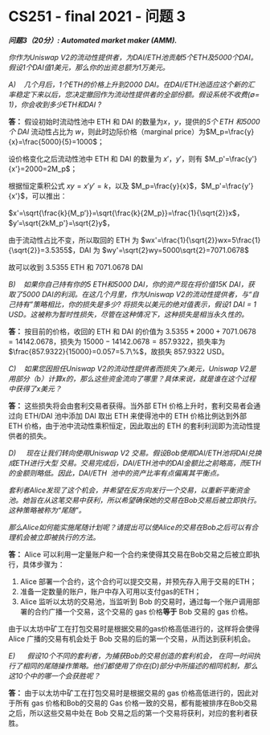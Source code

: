 # CS251 - final 2021 - 问题 3

***问题3（20分）: Automated market maker (AMM).***

*你作为Uniswap V2的流动性提供者，为DAI/ETH池贡献5个ETH及5000个DAI。假设1个DAI值1美元，那么你的出资总额为1万美元。*

*A)    几个月后，1个ETH的价格上升到2000 DAI。在DAI/ETH池适应这个新的汇率稳定下来以后，您决定撤回作为流动性提供者的全部份额。假设系统不收费(∅= 1)，你会收到多少ETH和DAI ?*

<!--more-->

**答：** 假设初始时流动性池中 ETH 和 DAI 的数量为$x$，$y$，提供的*5个 ETH 和5000个 DAI* 流动性占比为 $w$，则此时边际价格（marginal price）为$M_p=\frac{y}{x}=\frac{5000}{5}=1000$；

设价格变化之后流动性池中 ETH 和 DAI 的数量为 $x'$，$y'$，则有 $M_p'=\frac{y'}{x'}=2000=2M_p$；

根据恒定乘积公式 $xy=x'y'=k$，以及 $M_p=\frac{y}{x}$，$M_p'=\frac{y'}{x'}$，可以推出：

$x'=\sqrt{\frac{k}{M_p’}}=\sqrt{\frac{k}{2M_p}}=\frac{1}{\sqrt{2}}x$，$y’=\sqrt{2kM_p'}=\sqrt{2}y$，

由于流动性占比不变，所以取回的 ETH 为 $wx'=\frac{1}{\sqrt{2}}wx=5\frac{1}{\sqrt{2}}=3.5355$，DAI 为 $wy'=\sqrt{2}wy=5000\sqrt{2}=7071.0678$

故可以收到 3.5355 ETH 和 7071.0678 DAI

*B)    如果你自己持有你的5 ETH和5000 DAI，你的资产现在将价值15K DAI，获取了5000 DAI的利润。在这几个月里，作为Uniswap V2的流动性提供者，与“自己持有”策略相比，你的损失是多少? 将损失以美元的绝对值表示，假设1 DAI = 1 USD。这被称为暂时性损失，尽管在这种情况下，这种损失是相当永久性的。*

**答：** 按目前的价格，收回的 ETH 和 DAI 的价值为 $3.5355*2000+7071.0678=14142.0678$，损失为 $15000-14142.0678=857.9322$，损失率为 $\frac{857.9322}{15000}=0.057=5.7\%$，故损失 857.9322 USD。

*C)    如果您因担任Uniswap V2的流动性提供者而损失了x美元，Uniswap V2是用部分（b）计算x的，那么这些资金流向了哪里？具体来说，就是谁在这个过程中获得了x美元？*

**答：** 这些损失将会由套利交易者获得。当外部 ETH 价格上升时，套利交易者会通过向 ETH/DAI 池中添加 DAI 取出 ETH 来使得池中的 ETH 价格比例达到外部 ETH 价格，由于池中流动性乘积恒定，因此取出的 ETH 的套利利润即为流动性提供者的损失。

*D)     现在让我们转向使用Uniswap V2 交易。假设Bob使用DAI/ETH池将DAI兑换成ETH进行大型 交易。交易完成后，DAI/ETH池中的DAI金额比之前略高，而ETH的金额则略低。因此，DAI/ETH  池中的资产比率有点偏离其平衡点。*

*套利者Alice发现了这个机会，并希望在反方向发行一个交易，以重新平衡资金池。她旨在从这笔交易中获利，所以希望确保她的交易在Bob交易后被立即执行。这种策略被称为“尾随”。*

*那么Alice如何能实施尾随计划呢？请提出可以使Alice的交易在Bob之后可以有合理机会被立即被执行的方法。*

**答：** Alice 可以利用一定量账户和一个合约来使得其交易在Bob交易之后被立即执行，具体步骤为：

1. Alice 部署一个合约，这个合约可以提交交易，并预先存入用于交易的ETH；
2. 准备一定数量的账户，账户中存入可用以支付gas的ETH；
3. Alice 监听以太坊的交易池，当监听到 Bob 的交易时，通过每一个账户调用部署的合约广播一个交易，这个交易的 gas 价格**等于** Bob 交易的 gas 价格。

由于以太坊中矿工在打包交易时是根据交易的gas价格高低进行的，这样将会使得 Alice 广播的交易有机会处于 Bob 交易的后的第一个交易，从而达到获利机会。

*E)      假设10个不同的套利者，为捕获Bob的交易创造的套利机会， 在同一时间执行了相同的尾随操作策略。他们都使用了你在(D)部分中所描述的相同机制，那么这10个中的哪一个会获胜呢？*

**答：** 由于以太坊中矿工在打包交易时是根据交易的 gas 价格高低进行的，因此对于所有 gas 价格和Bob的交易的 Gas 价格一致的交易，都有能被排序在Bob交易之后，所以这些交易中处在 Bob 交易之后的第一个交易将获利，对应的套利者获胜。
